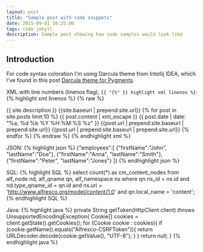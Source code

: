 ```yaml
---
layout: post
title: "Sample post with code snippets"
date: 2015-09-01 16:25:06
tags: code jekyll
description: Sample post showing how code samples would look like
---
```


## Introduction

For code syntax coloration I'm using Darcula theme from Intellij IDEA, which I've found in this post [Darcula theme for Pygments](http://smasue.github.io/pygments-darcula/).

XML with line numbers (linenos flag), `{{ "{%" }} highlight xml linenos %}`:
{% highlight xml linenos %}
{% raw %}
<?xml version="1.0" encoding="UTF-8"?>
<rss version="2.0" xmlns:atom="http://www.w3.org/2005/Atom">
  <channel>
    <title>{{ site.name }}</title>
    <description>{{ site.description }}</description>
    <link>{{site.baseurl | prepend:site.url}}</link>
    <atom:link href="{{site.baseurl | prepend:site.url}}/feed.xml" rel="self" type="application/rss+xml" />
    {% for post in site.posts limit:10 %}
      <item>
        <title>{{ post.title }}</title>
        <description>{{ post.content | xml_escape }}</description>
        <pubDate>{{ post.date | date: "%a, %d %b %Y %H:%M:%S %z" }}</pubDate>
        <link>{{post.url | prepend:site.baseurl | prepend:site.url}}</link>
        <guid isPermaLink="true">{{post.url | prepend:site.baseurl | prepend:site.url}}</guid>
      </item>
    {% endfor %}
  </channel>
</rss>
{% endraw %}
{% endhighlight xml %}

JSON:
{% highlight json %}
{"employees":[
    {"firstName":"John", "lastName":"Doe"},
    {"firstName":"Anna", "lastName":"Smith"},
    {"firstName":"Peter", "lastName":"Jones"}
]}
{% endhighlight json %}

SQL:
{% highlight SQL %}
select count(*) as cm_content_nodes
from alf_node nd, alf_qname qn, alf_namespace ns
where qn.ns_id = ns.id
  and nd.type_qname_id = qn.id
  and ns.uri = 'http://www.alfresco.org/model/content/1.0'
  and qn.local_name = 'content';
{% endhighlight SQL %}

Java:
{% highlight java %}
private String getToken(HttpClient client) throws UnsupportedEncodingException{
  Cookie[] cookies = client.getState().getCookies();
  for (Cookie cookie : cookies){
    if (cookie.getName().equals("Alfresco-CSRFToken")){
      return URLDecoder.decode(cookie.getValue(), "UTF-8");
    }
  }
  return null;
}
{% endhighlight java %}